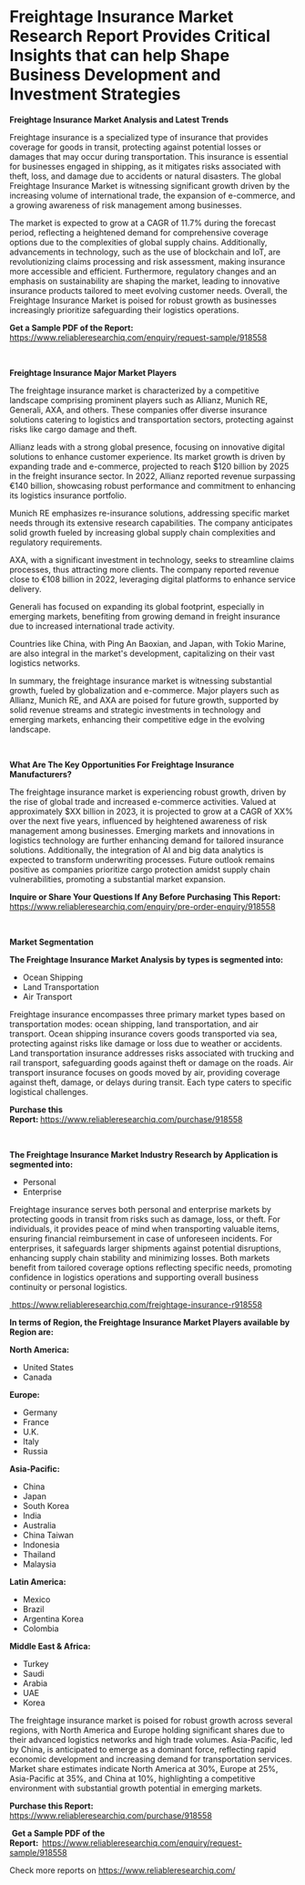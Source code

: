 <p><h1>Freightage Insurance Market Research Report Provides Critical Insights that can help Shape Business Development and Investment Strategies</h1></p><p><strong>Freightage Insurance Market Analysis and Latest Trends</strong></p>
<p><p>Freightage insurance is a specialized type of insurance that provides coverage for goods in transit, protecting against potential losses or damages that may occur during transportation. This insurance is essential for businesses engaged in shipping, as it mitigates risks associated with theft, loss, and damage due to accidents or natural disasters. The global Freightage Insurance Market is witnessing significant growth driven by the increasing volume of international trade, the expansion of e-commerce, and a growing awareness of risk management among businesses.</p><p>The market is expected to grow at a CAGR of 11.7% during the forecast period, reflecting a heightened demand for comprehensive coverage options due to the complexities of global supply chains. Additionally, advancements in technology, such as the use of blockchain and IoT, are revolutionizing claims processing and risk assessment, making insurance more accessible and efficient. Furthermore, regulatory changes and an emphasis on sustainability are shaping the market, leading to innovative insurance products tailored to meet evolving customer needs. Overall, the Freightage Insurance Market is poised for robust growth as businesses increasingly prioritize safeguarding their logistics operations.</p></p>
<p><strong>Get a Sample PDF of the Report:&nbsp;</strong> <a href="https://www.reliableresearchiq.com/enquiry/request-sample/918558?utm_campaign=2593&utm_medium=2&utm_source=Github&utm_content=ia&utm_term=07032025&utm_id=freightage-insurance">https://www.reliableresearchiq.com/enquiry/request-sample/918558</a></p>
<p>&nbsp;</p>
<p><strong>Freightage Insurance Major Market Players</strong></p>
<p><p>The freightage insurance market is characterized by a competitive landscape comprising prominent players such as Allianz, Munich RE, Generali, AXA, and others. These companies offer diverse insurance solutions catering to logistics and transportation sectors, protecting against risks like cargo damage and theft. </p><p>Allianz leads with a strong global presence, focusing on innovative digital solutions to enhance customer experience. Its market growth is driven by expanding trade and e-commerce, projected to reach $120 billion by 2025 in the freight insurance sector. In 2022, Allianz reported revenue surpassing €140 billion, showcasing robust performance and commitment to enhancing its logistics insurance portfolio.</p><p>Munich RE emphasizes re-insurance solutions, addressing specific market needs through its extensive research capabilities. The company anticipates solid growth fueled by increasing global supply chain complexities and regulatory requirements. </p><p>AXA, with a significant investment in technology, seeks to streamline claims processes, thus attracting more clients. The company reported revenue close to €108 billion in 2022, leveraging digital platforms to enhance service delivery.</p><p>Generali has focused on expanding its global footprint, especially in emerging markets, benefiting from growing demand in freight insurance due to increased international trade activity. </p><p>Countries like China, with Ping An Baoxian, and Japan, with Tokio Marine, are also integral in the market's development, capitalizing on their vast logistics networks. </p><p>In summary, the freightage insurance market is witnessing substantial growth, fueled by globalization and e-commerce. Major players such as Allianz, Munich RE, and AXA are poised for future growth, supported by solid revenue streams and strategic investments in technology and emerging markets, enhancing their competitive edge in the evolving landscape.</p></p>
<p>&nbsp;</p>
<p><strong>What Are The Key Opportunities For Freightage Insurance Manufacturers?</strong></p>
<p><p>The freightage insurance market is experiencing robust growth, driven by the rise of global trade and increased e-commerce activities. Valued at approximately $XX billion in 2023, it is projected to grow at a CAGR of XX% over the next five years, influenced by heightened awareness of risk management among businesses. Emerging markets and innovations in logistics technology are further enhancing demand for tailored insurance solutions. Additionally, the integration of AI and big data analytics is expected to transform underwriting processes. Future outlook remains positive as companies prioritize cargo protection amidst supply chain vulnerabilities, promoting a substantial market expansion.</p></p>
<p><strong>Inquire or Share Your Questions If Any Before Purchasing This Report:</strong> <a href="https://www.reliableresearchiq.com/enquiry/pre-order-enquiry/918558?utm_campaign=2593&utm_medium=2&utm_source=Github&utm_content=ia&utm_term=07032025&utm_id=freightage-insurance">https://www.reliableresearchiq.com/enquiry/pre-order-enquiry/918558</a></p>
<p>&nbsp;</p>
<p><strong>Market Segmentation</strong></p>
<p><strong>The Freightage Insurance Market Analysis by types is segmented into:</strong></p>
<p><ul><li>Ocean Shipping</li><li>Land Transportation</li><li>Air Transport</li></ul></p>
<p><p>Freightage insurance encompasses three primary market types based on transportation modes: ocean shipping, land transportation, and air transport. Ocean shipping insurance covers goods transported via sea, protecting against risks like damage or loss due to weather or accidents. Land transportation insurance addresses risks associated with trucking and rail transport, safeguarding goods against theft or damage on the roads. Air transport insurance focuses on goods moved by air, providing coverage against theft, damage, or delays during transit. Each type caters to specific logistical challenges.</p></p>
<p><strong>Purchase this Report:&nbsp;</strong><a href="https://www.reliableresearchiq.com/purchase/918558?utm_campaign=2593&utm_medium=2&utm_source=Github&utm_content=ia&utm_term=07032025&utm_id=freightage-insurance">https://www.reliableresearchiq.com/purchase/918558</a></p>
<p>&nbsp;</p>
<p><strong>The Freightage Insurance Market Industry Research by Application is segmented into:</strong></p>
<p><ul><li>Personal</li><li>Enterprise</li></ul></p>
<p><p>Freightage insurance serves both personal and enterprise markets by protecting goods in transit from risks such as damage, loss, or theft. For individuals, it provides peace of mind when transporting valuable items, ensuring financial reimbursement in case of unforeseen incidents. For enterprises, it safeguards larger shipments against potential disruptions, enhancing supply chain stability and minimizing losses. Both markets benefit from tailored coverage options reflecting specific needs, promoting confidence in logistics operations and supporting overall business continuity or personal logistics.</p></p>
<p><a href="https://www.reliableresearchiq.com/freightage-insurance-r918558?utm_campaign=2593&utm_medium=2&utm_source=Github&utm_content=ia&utm_term=07032025&utm_id=freightage-insurance">&nbsp;https://www.reliableresearchiq.com/freightage-insurance-r918558</a></p>
<p><strong>In terms of Region, the Freightage Insurance Market Players available by Region are:</strong></p>
<p>
    <p> <strong> North America: </strong>
        <ul>
            <li>United States</li>
            <li>Canada</li>
        </ul>
        </p> 
    <p> <strong> Europe: </strong>
        <ul>
            <li>Germany</li>
            <li>France</li>
            <li>U.K.</li>
            <li>Italy</li>
            <li>Russia</li>
        </ul>
        </p> 
    <p> <strong> Asia-Pacific: </strong>
        <ul>
            <li>China</li>
            <li>Japan</li>
            <li>South Korea</li>
            <li>India</li>
            <li>Australia</li>
            <li>China Taiwan</li>
            <li>Indonesia</li>
            <li>Thailand</li>
            <li>Malaysia</li>
        </ul>
        </p> 
    <p> <strong> Latin America: </strong>
        <ul>
            <li>Mexico</li>
            <li>Brazil</li>
            <li>Argentina Korea</li>
            <li>Colombia</li>
        </ul>
        </p> 
    <p> <strong> Middle East & Africa: </strong>
        <ul>
            <li>Turkey</li>
            <li>Saudi</li>
            <li>Arabia</li>
            <li>UAE</li>
            <li>Korea</li>
        </ul>
    </p>
    </p>
<p><p>The freightage insurance market is poised for robust growth across several regions, with North America and Europe holding significant shares due to their advanced logistics networks and high trade volumes. Asia-Pacific, led by China, is anticipated to emerge as a dominant force, reflecting rapid economic development and increasing demand for transportation services. Market share estimates indicate North America at 30%, Europe at 25%, Asia-Pacific at 35%, and China at 10%, highlighting a competitive environment with substantial growth potential in emerging markets.</p></p>
<p><strong>Purchase this Report: </strong><a href="https://www.reliableresearchiq.com/purchase/918558?utm_campaign=2593&utm_medium=2&utm_source=Github&utm_content=ia&utm_term=07032025&utm_id=freightage-insurance">https://www.reliableresearchiq.com/purchase/918558</a></p>
<p>&nbsp;<strong>Get a Sample PDF of the Report:&nbsp;&nbsp;</strong><a href="https://www.reliableresearchiq.com/enquiry/request-sample/918558?utm_campaign=2593&utm_medium=2&utm_source=Github&utm_content=ia&utm_term=07032025&utm_id=freightage-insurance">https://www.reliableresearchiq.com/enquiry/request-sample/918558</a></p>
<p><strong></strong></p>
<p>Check more reports on <a href="https://www.reliableresearchiq.com/?utm_campaign=2593&utm_medium=2&utm_source=Github&utm_content=ia&utm_term=07032025&utm_id=freightage-insurance">https://www.reliableresearchiq.com/</a></p>